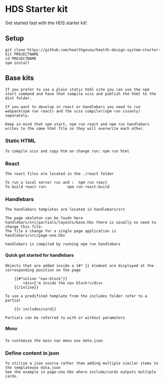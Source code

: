 # HDS Starter kit

Get started fast with the HDS starter kit!

## Setup

    git clone https://github.com/healthgovau/health-design-system-starter-kit PROJECTNAME
    cd PROJECTNAME
    npm install


## Base kits

    If you prefer to use a plain static html site you can use the npm start command and have that compile scss and publish the html to the dist folder.

    If you want to develop in react or handlebars you need to run webpack(npm run react) and the scss compiler(npm run cssonly) separately.

    Keep in mind that npm start, npm run react and npm run handlebars writes to the same html file so they will overwrite each other.

### Static HTML
    
    To compile scss and copy htm on change run: npm run html

### React
    The react files are located in the ./react folder

    To run a local server run and :  npm run react
    To build react run:         npm run react:build

### Handlebars

    The handlebars templates are located in handlebars/src

    The page skeleton can be foudn here handlebars/src/partials/layouts/base.hbs there is usually no need to change this file.
    The file o change for a single page application is handlebars/src/page-one.hbs

    handlebars is compiled by running npm run handlebars

#### Quick get started for handlebars

    Objects that are added inside a {#* }} elemnet are displayed at the corresponding position on the page
    
        {{#*inline "nav-block"}}
            <div>I'm inside the nav block!</div>
        {{/inline}}

    To use a predifined template from the includes folder refer to a partial

        {{> includes/card}}

    Partials can be referred to with or without parameters

##### Menu

    To customize the main nav menu use data.json

### Define content in json

    To utilise a json source rather than adding multiple similar items to the templateuse data.json
    See the example in page-one.hbs where include/cards outputs multiple cards.

    

    
